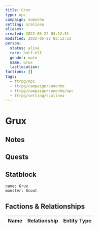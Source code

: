 ```yaml
---
title: Grux
type: npc
campaign: sumonho
setting: scalinea
aliases: 
created: 2022-05-22 03:12:51
modified: 2022-05-22 03:12:51
person:
  status: alive
  race: half-elf
  gender: male
  name: Grux
  lastlocation: 
factions: []
tags:
  - ttrpg/npc
  - ttrpg/campaign/sumonho
  - ttrpg/campaign/sumonho/npc
  - ttrpg/setting/scalinea
---
```


# Grux

## Notes


## Quests


## Statblock

```statblock
name: Grux
monster: Scout
```


## Factions & Relationships
| Name | Relationship | Entity Type |
| ---- |:------------:| ----------- |



